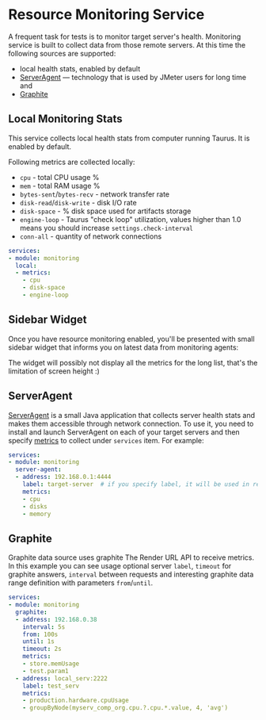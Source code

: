 # Resource Monitoring Service

A frequent task for tests is to monitor target server's health. Monitoring service is built
to collect data from those remote servers. At this time the following sources are supported:
 - local health stats, enabled by default
 - [ServerAgent](http://jmeter-plugins.org/wiki/PerfMonAgent/) — technology that is used by JMeter users for long time and
 - [Graphite](https://graphite.readthedocs.org/en/latest/)

## Local Monitoring Stats

This service collects local health stats from computer running Taurus. It is enabled by default.

Following metrics are collected locally: 
- `cpu` - total CPU usage %
- `mem` - total RAM usage %
- `bytes-sent`/`bytes-recv` - network transfer rate 
- `disk-read`/`disk-write` - disk I/O rate
- `disk-space` - % disk space used for artifacts storage
- `engine-loop` - Taurus "check loop" utilization, values higher than 1.0 means you should increase `settings.check-interval`
- `conn-all` - quantity of network connections

```yaml
services:
- module: monitoring
  local:
  - metrics:
    - cpu
    - disk-space
    - engine-loop
```

## Sidebar Widget

Once you have resource monitoring enabled, you'll be presented with small sidebar widget that
informs you on latest data from monitoring agents:

[](monitoring-widget.png)

The widget will possibly not display all the metrics for the long list, that's the limitation of
screen height :)

## ServerAgent

[ServerAgent](http://jmeter-plugins.org/wiki/PerfMonAgent/) is a small Java application that
collects server health stats and makes them accessible through network connection. To use it,
you need to install and launch ServerAgent on each of your target servers and then specify
[metrics](http://jmeter-plugins.org/wiki/PerfMonMetrics/) to collect under `services` item.
For example: 
```yaml
services:
- module: monitoring
  server-agent:
  - address: 192.168.0.1:4444
    label: target-server  # if you specify label, it will be used in reports instead of ip:port
    metrics:
    - cpu
    - disks
    - memory

```

## Graphite 

Graphite data source uses graphite The Render URL API to receive metrics.
In this example you can see usage optional server `label`, `timeout` for graphite answers, `interval`
between requests and interesting graphite data range definition with parameters `from`/`until`.
```yaml
services:
- module: monitoring
  graphite:
  - address: 192.168.0.38
    interval: 5s
    from: 100s
    until: 1s
    timeout: 2s
    metrics:
    - store.memUsage
    - test.param1
  - address: local_serv:2222
    label: test_serv
    metrics:
    - production.hardware.cpuUsage
    - groupByNode(myserv_comp_org.cpu.?.cpu.*.value, 4, 'avg')
```
